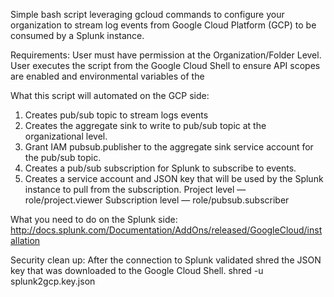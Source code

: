 Simple bash script leveraging gcloud commands to configure your organization to stream log events from Google Cloud Platform (GCP) to be consumed by a Splunk instance. 

Requirements:
User must have permission at the Organization/Folder Level. 
User executes the script from the Google Cloud Shell to ensure API scopes are enabled and environmental variables of the 

What this script will automated on the GCP side:
1) Creates pub/sub topic to stream logs events
2) Creates the aggregate sink to write to pub/sub topic at the organizational level.
3) Grant IAM pubsub.publisher to the aggregate sink service account for the pub/sub topic.
4) Creates a pub/sub subscription for Splunk to subscribe to events.
5) Creates a service account and JSON key that will be used by the Splunk instance to pull from the subscription.
    Project level — role/project.viewer 
    Subscription level — role/pubsub.subscriber

What you need to do on the Splunk side:
http://docs.splunk.com/Documentation/AddOns/released/GoogleCloud/installation

Security clean up:
After the connection to Splunk validated shred the JSON key that was downloaded to the Google Cloud Shell.
shred -u splunk2gcp.key.json 
